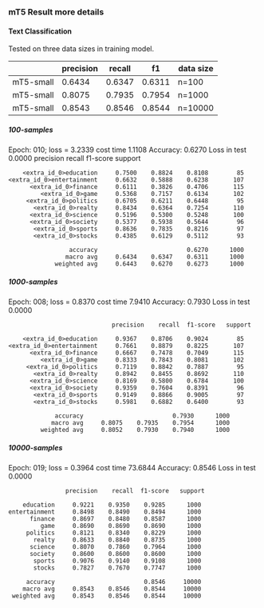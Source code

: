 ### mT5 Result more details 

#### Text Classification 
Tested on three data sizes in training model.

|           | precision | recall | f1     | data size |
|-----------|-----------|--------|--------|-----------|
| mT5-small | 0.6434    | 0.6347 | 0.6311 | n=100     |
| mT5-small | 0.8075    | 0.7935 | 0.7954 | n=1000    |
| mT5-small | 0.8543    | 0.8546 | 0.8544 | n=10000   |



##### 100-samples

Epoch: 010; loss = 3.2339 cost time  1.1108
Accuracy: 0.6270 Loss in test 0.0000
                                 precision    recall  f1-score   support

        <extra_id_0>education     0.7500    0.8824    0.8108        85
    <extra_id_0>entertainment     0.6632    0.5888    0.6238       107
          <extra_id_0>finance     0.6111    0.3826    0.4706       115
             <extra_id_0>game     0.5368    0.7157    0.6134       102
         <extra_id_0>politics     0.6705    0.6211    0.6448        95
           <extra_id_0>realty     0.8434    0.6364    0.7254       110
          <extra_id_0>science     0.5196    0.5300    0.5248       100
          <extra_id_0>society     0.5377    0.5938    0.5644        96
           <extra_id_0>sports     0.8636    0.7835    0.8216        97
           <extra_id_0>stocks     0.4385    0.6129    0.5112        93
    
                     accuracy                         0.6270      1000
                    macro avg     0.6434    0.6347    0.6311      1000
                 weighted avg     0.6443    0.6270    0.6273      1000
##### 1000-samples

Epoch: 008; loss = 0.8370 cost time 7.9410
Accuracy: 0.7930 Loss in test 0.0000

                                 precision    recall  f1-score   support

        <extra_id_0>education     0.9367    0.8706    0.9024        85
    <extra_id_0>entertainment     0.7661    0.8879    0.8225       107
          <extra_id_0>finance     0.6667    0.7478    0.7049       115
             <extra_id_0>game     0.8333    0.7843    0.8081       102
         <extra_id_0>politics     0.7119    0.8842    0.7887        95
           <extra_id_0>realty     0.8942    0.8455    0.8692       110
          <extra_id_0>science     0.8169    0.5800    0.6784       100
          <extra_id_0>society     0.9359    0.7604    0.8391        96
           <extra_id_0>sports     0.9149    0.8866    0.9005        97
           <extra_id_0>stocks     0.5981    0.6882    0.6400        93

                 accuracy                         0.7930      1000
                macro avg     0.8075    0.7935    0.7954      1000
             weighted avg     0.8052    0.7930    0.7940      1000

##### 10000-samples

Epoch: 019; loss = 0.3964 cost time 73.6844
Accuracy: 0.8546 Loss in test 0.0000

                    precision    recall  f1-score   support
    
        education     0.9221    0.9350    0.9285      1000
    entertainment     0.8498    0.8490    0.8494      1000
          finance     0.8697    0.8480    0.8587      1000
             game     0.8690    0.8690    0.8690      1000
         politics     0.8121    0.8340    0.8229      1000
           realty     0.8633    0.8840    0.8735      1000
          science     0.8070    0.7860    0.7964      1000
          society     0.8600    0.8600    0.8600      1000
           sports     0.9076    0.9140    0.9108      1000
           stocks     0.7827    0.7670    0.7747      1000
    
         accuracy                         0.8546     10000
        macro avg     0.8543    0.8546    0.8544     10000
     weighted avg     0.8543    0.8546    0.8544     10000